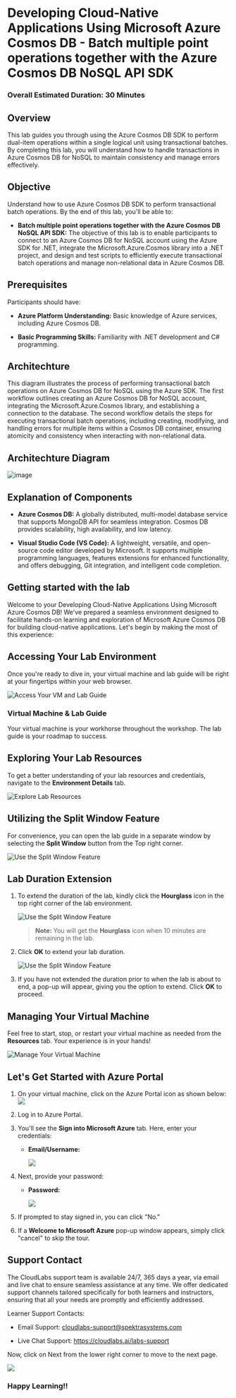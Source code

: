 # Developing Cloud-Native Applications Using Microsoft Azure Cosmos DB - Batch multiple point operations together with the Azure Cosmos DB NoSQL API SDK

### Overall Estimated Duration: 30 Minutes

## Overview

This lab guides you through using the Azure Cosmos DB SDK to perform dual-item operations within a single logical unit using transactional batches. By completing this lab, you will understand how to handle transactions in Azure Cosmos DB for NoSQL to maintain consistency and manage errors effectively.

## Objective

Understand how to use Azure Cosmos DB SDK to perform transactional batch operations. By the end of this lab, you'll be able to:

- **Batch multiple point operations together with the Azure Cosmos DB NoSQL API SDK:** The objective of this lab is to enable participants to connect to an Azure Cosmos DB for NoSQL account using the Azure SDK for .NET, integrate the Microsoft.Azure.Cosmos library into a .NET project, and design and test scripts to efficiently execute transactional batch operations and manage non-relational data in Azure Cosmos DB.

## Prerequisites

Participants should have:

- **Azure Platform Understanding:** Basic knowledge of Azure services, including Azure Cosmos DB.

- **Basic Programming Skills:** Familiarity with .NET development and C# programming.

## Architechture

This diagram illustrates the process of performing transactional batch operations on Azure Cosmos DB for NoSQL using the Azure SDK. The first workflow outlines creating an Azure Cosmos DB for NoSQL account, integrating the Microsoft.Azure.Cosmos library, and establishing a connection to the database. The second workflow details the steps for executing transactional batch operations, including creating, modifying, and handling errors for multiple items within a Cosmos DB container, ensuring atomicity and consistency when interacting with non-relational data.

## Architechture Diagram

![image](/instructions/architecturedia/lab7.png)

## Explanation of Components

- **Azure Cosmos DB:** A globally distributed, multi-model database service that supports MongoDB API for seamless integration. Cosmos DB provides scalability, high availability, and low latency. 

- **Visual Studio Code (VS Code):** A lightweight, versatile, and open-source code editor developed by Microsoft. It supports multiple programming languages, features extensions for enhanced functionality, and offers debugging, Git integration, and intelligent code completion.

## Getting started with the lab

Welcome to your Developing Cloud-Native Applications Using Microsoft Azure Cosmos DB! We've prepared a seamless environment designed to facilitate hands-on learning and exploration of Microsoft Azure Cosmos DB for building cloud-native applications. Let's begin by making the most of this experience:
 
## Accessing Your Lab Environment
 
Once you're ready to dive in, your virtual machine and lab guide will be right at your fingertips within your web browser.
 
![Access Your VM and Lab Guide](./instructions/media/labguide.png)

### Virtual Machine & Lab Guide
 
Your virtual machine is your workhorse throughout the workshop. The lab guide is your roadmap to success.
 
## Exploring Your Lab Resources
 
To get a better understanding of your lab resources and credentials, navigate to the **Environment Details** tab.
 
![Explore Lab Resources](./instructions/media/env.png)

## Utilizing the Split Window Feature
 
For convenience, you can open the lab guide in a separate window by selecting the **Split Window** button from the Top right corner.
 
![Use the Split Window Feature](./instructions/media/spl.png)
 
## **Lab Duration Extension**

1. To extend the duration of the lab, kindly click the **Hourglass** icon in the top right corner of the lab environment. 

   ![Use the Split Window Feature](./instructions/media/gext.png)   

   >**Note:** You will get the **Hourglass** icon when 10 minutes are remaining in the lab.

3. Click **OK** to extend your lab duration.
 
   ![Use the Split Window Feature](./instructions/media/gext2.png)

4. If you have not extended the duration prior to when the lab is about to end, a pop-up will appear, giving you the option to extend. Click **OK** to proceed.

## Managing Your Virtual Machine
 
Feel free to start, stop, or restart your virtual machine as needed from the **Resources** tab. Your experience is in your hands!
 
![Manage Your Virtual Machine](./instructions/media/res.png)

## Let's Get Started with Azure Portal
 
1. On your virtual machine, click on the Azure Portal icon as shown below:
   ![](media/azureportal.png)

1. Log in to Azure Portal.

1. You'll see the **Sign into Microsoft Azure** tab. Here, enter your credentials:
 
   - **Email/Username:** <inject key="AzureAdUserEmail"></inject>

     ![](instructions/media/intro1.png)

1. Next, provide your password:
 
   - **Password:** <inject key="AzureAdUserPassword"></inject>

     ![](instructions/media/intro2.png)

1. If prompted to stay signed in, you can click "No."
 
1. If a **Welcome to Microsoft Azure** pop-up window appears, simply click "cancel" to skip the tour.

## Support Contact

The CloudLabs support team is available 24/7, 365 days a year, via email and live chat to ensure seamless assistance at any time. We offer dedicated support channels tailored specifically for both learners and instructors, ensuring that all your needs are promptly and efficiently addressed.

Learner Support Contacts:

- Email Support: cloudlabs-support@spektrasystems.com

- Live Chat Support: https://cloudlabs.ai/labs-support
   
Now, click on Next from the lower right corner to move to the next page.

![](./instructions/media/num.png)

### Happy Learning!!
